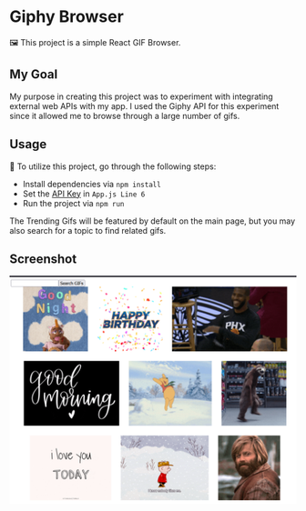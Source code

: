 # Giphy Browser

🖼 This project is a simple React GIF Browser.

## My Goal

My purpose in creating this project was to experiment with integrating external web APIs with my app.
I used the Giphy API for this experiment since it allowed me to browse through a large number of gifs.

## Usage

🧱 To utilize this project, go through the following steps:

- Install dependencies via `npm install`
- Set the [API Key](https://developers.giphy.com/) in `App.js Line 6`
- Run the project via `npm run`

The Trending Gifs will be featured by default on the main page, but you may also search for a topic to find related gifs.

## Screenshot

![Screenshot](screenshot.png)

